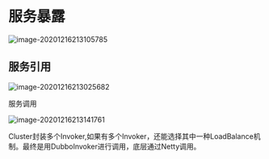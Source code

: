 # 服务暴露

![image-20201216213105785](C:\Users\Administrator\AppData\Roaming\Typora\typora-user-images\image-20201216213105785.png)



## 服务引用

![image-20201216213025682](C:\Users\Administrator\AppData\Roaming\Typora\typora-user-images\image-20201216213025682.png)





服务调用

![image-20201216213141761](C:\Users\Administrator\AppData\Roaming\Typora\typora-user-images\image-20201216213141761.png)

Cluster封装多个Invoker,如果有多个Invoker，还能选择其中一种LoadBalance机制。最终是用DubboInvoker进行调用，底层通过Netty调用。